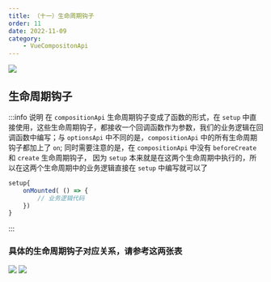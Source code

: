 ```yaml
---
title: （十一）生命周期钩子
order: 11
date: 2022-11-09
category:
    - VueCompositonApi
---
```


![](https://image.zswei.xyz/img/202211121817662.webp)

## 生命周期钩子
:::info 说明
在 `compositionApi` 生命周期钩子变成了函数的形式，在 `setup` 中直接使用，这些生命周期钩子，都接收一个回调函数作为参数，我们的业务逻辑在回调函数中编写；与 `optionsApi` 中不同的是，`compositionApi` 中的所有生命周期钩子都加上了 `on`; 同时需要注意的是，在 `compositionApi` 中没有 `beforeCreate` 和 `create` 生命周期钩子， 因为 `setup` 本来就是在这两个生命周期中执行的，所以在这两个生命周期中的业务逻辑直接在 `setup` 中编写就可以了
```js
setup{
    onMounted( () => {
        // 业务逻辑代码
    })
}
```
:::

### 具体的生命周期钩子对应关系，请参考这两张表

![](https://image.zswei.xyz//img/compositionApi-11-2.jpg)
![](https://image.zswei.xyz//img/compositionApi-11-1.png)